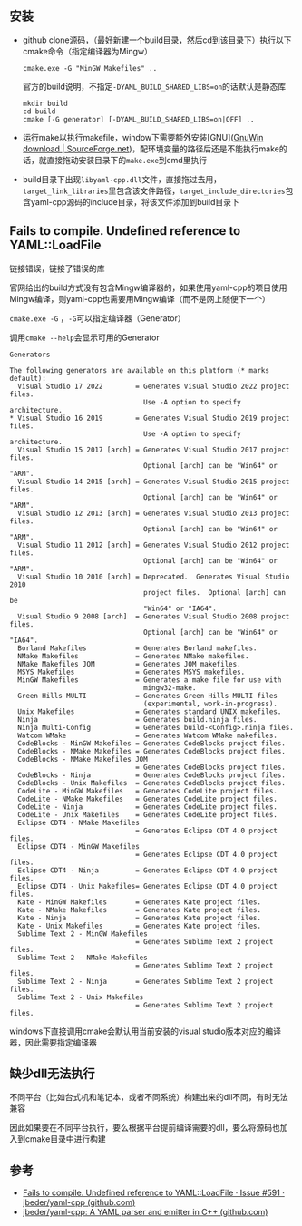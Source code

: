 ## 安装

- github clone源码，（最好新建一个build目录，然后cd到该目录下）执行以下cmake命令（指定编译器为Mingw）

    ```
    cmake.exe -G "MinGW Makefiles" ..
    ```

    官方的build说明，不指定`-DYAML_BUILD_SHARED_LIBS=on`的话默认是静态库

    ```
    mkdir build
    cd build
    cmake [-G generator] [-DYAML_BUILD_SHARED_LIBS=on|OFF] ..
    ```

- 运行make以执行makefile，window下需要额外安装[GNU]([GnuWin download | SourceForge.net](https://sourceforge.net/projects/gnuwin32/))，配环境变量的路径后还是不能执行make的话，就直接拖动安装目录下的`make.exe`到cmd里执行

- build目录下出现`libyaml-cpp.dll`文件，直接拖过去用，`target_link_libraries`里包含该文件路径，`target_include_directories`包含yaml-cpp源码的include目录，将该文件添加到build目录下

## Fails to compile. Undefined reference to YAML::LoadFile

链接错误，链接了错误的库

官网给出的build方式没有包含Mingw编译器的，如果使用yaml-cpp的项目使用Mingw编译，则yaml-cpp也需要用Mingw编译（而不是网上随便下一个）

`cmake.exe -G` ，`-G`可以指定编译器（Generator）

调用`cmake --help`会显示可用的Generator

``` 
Generators

The following generators are available on this platform (* marks default):
  Visual Studio 17 2022        = Generates Visual Studio 2022 project files.
                                 Use -A option to specify architecture.
* Visual Studio 16 2019        = Generates Visual Studio 2019 project files.
                                 Use -A option to specify architecture.
  Visual Studio 15 2017 [arch] = Generates Visual Studio 2017 project files.
                                 Optional [arch] can be "Win64" or "ARM".
  Visual Studio 14 2015 [arch] = Generates Visual Studio 2015 project files.
                                 Optional [arch] can be "Win64" or "ARM".
  Visual Studio 12 2013 [arch] = Generates Visual Studio 2013 project files.
                                 Optional [arch] can be "Win64" or "ARM".
  Visual Studio 11 2012 [arch] = Generates Visual Studio 2012 project files.
                                 Optional [arch] can be "Win64" or "ARM".
  Visual Studio 10 2010 [arch] = Deprecated.  Generates Visual Studio 2010
                                 project files.  Optional [arch] can be
                                 "Win64" or "IA64".
  Visual Studio 9 2008 [arch]  = Generates Visual Studio 2008 project files.
                                 Optional [arch] can be "Win64" or "IA64".
  Borland Makefiles            = Generates Borland makefiles.
  NMake Makefiles              = Generates NMake makefiles.
  NMake Makefiles JOM          = Generates JOM makefiles.
  MSYS Makefiles               = Generates MSYS makefiles.
  MinGW Makefiles              = Generates a make file for use with
                                 mingw32-make.
  Green Hills MULTI            = Generates Green Hills MULTI files
                                 (experimental, work-in-progress).
  Unix Makefiles               = Generates standard UNIX makefiles.
  Ninja                        = Generates build.ninja files.
  Ninja Multi-Config           = Generates build-<Config>.ninja files.
  Watcom WMake                 = Generates Watcom WMake makefiles.
  CodeBlocks - MinGW Makefiles = Generates CodeBlocks project files.
  CodeBlocks - NMake Makefiles = Generates CodeBlocks project files.
  CodeBlocks - NMake Makefiles JOM
                               = Generates CodeBlocks project files.
  CodeBlocks - Ninja           = Generates CodeBlocks project files.
  CodeBlocks - Unix Makefiles  = Generates CodeBlocks project files.
  CodeLite - MinGW Makefiles   = Generates CodeLite project files.
  CodeLite - NMake Makefiles   = Generates CodeLite project files.
  CodeLite - Ninja             = Generates CodeLite project files.
  CodeLite - Unix Makefiles    = Generates CodeLite project files.
  Eclipse CDT4 - NMake Makefiles
                               = Generates Eclipse CDT 4.0 project files.
  Eclipse CDT4 - MinGW Makefiles
                               = Generates Eclipse CDT 4.0 project files.
  Eclipse CDT4 - Ninja         = Generates Eclipse CDT 4.0 project files.
  Eclipse CDT4 - Unix Makefiles= Generates Eclipse CDT 4.0 project files.
  Kate - MinGW Makefiles       = Generates Kate project files.
  Kate - NMake Makefiles       = Generates Kate project files.
  Kate - Ninja                 = Generates Kate project files.
  Kate - Unix Makefiles        = Generates Kate project files.
  Sublime Text 2 - MinGW Makefiles
                               = Generates Sublime Text 2 project files.
  Sublime Text 2 - NMake Makefiles
                               = Generates Sublime Text 2 project files.
  Sublime Text 2 - Ninja       = Generates Sublime Text 2 project files.
  Sublime Text 2 - Unix Makefiles
                               = Generates Sublime Text 2 project files.
```

windows下直接调用cmake会默认用当前安装的visual studio版本对应的编译器，因此需要指定编译器

## 缺少dll无法执行

不同平台（比如台式机和笔记本，或者不同系统）构建出来的dll不同，有时无法兼容

因此如果要在不同平台执行，要么根据平台提前编译需要的dll，要么将源码也加入到cmake目录中进行构建

## 参考

- [Fails to compile. Undefined reference to YAML::LoadFile · Issue #591 · jbeder/yaml-cpp (github.com)](https://github.com/jbeder/yaml-cpp/issues/591)
- [jbeder/yaml-cpp: A YAML parser and emitter in C++ (github.com)](https://github.com/jbeder/yaml-cpp)
